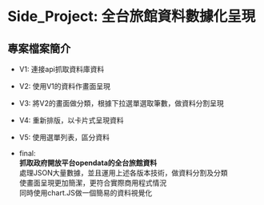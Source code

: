 # Side_Project: 全台旅館資料數據化呈現

## 專案檔案簡介
* V1: 連接api抓取資料庫資料  
* V2: 使用V1的資料作畫面呈現  
* V3: 將V2的畫面做分類，根據下拉選單選取筆數，做資料分割呈現  
* V4: 重新排版，以卡片式呈現資料  
* V5: 使用選單列表，區分資料  

* final:  
**抓取政府開放平台opendata的全台旅館資料**  
處理JSON大量數據，並且運用上述各版本技術，做資料分割及分類  
使畫面呈現更加簡潔，更符合實際商用程式情況  
同時使用chart.JS做一個簡易的資料視覺化  
